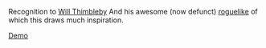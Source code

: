 Recognition to [Will Thimbleby](http://will.thimbleby.net/blog/)
And his awesome (now defunct) [roguelike](http://will.thimbleby.net/roguelike/) of which this draws much inspiration.

[Demo](https://samueldavis.github.io/roguelike)
